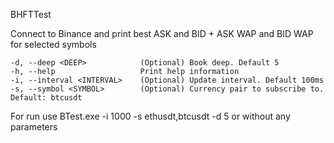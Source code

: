 BHFTTest

Connect to Binance and print best ASK and BID + ASK WAP and BID WAP for selected symbols
```
-d, --deep <DEEP>            (Optional) Book deep. Default 5
-h, --help                   Print help information
-i, --interval <INTERVAL>    (Optional) Update interval. Default 100ms
-s, --symbol <SYMBOL>        (Optional) Currency pair to subscribe to. Default: btcusdt
```
For run use BTest.exe -i 1000 -s ethusdt,btcusdt -d 5 or without any parameters